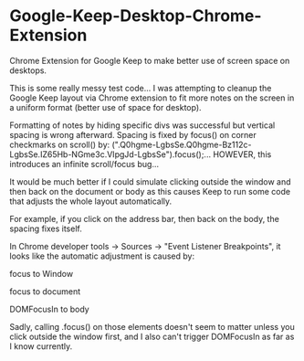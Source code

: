 # Google-Keep-Desktop-Chrome-Extension
Chrome Extension for Google Keep to make better use of screen space on desktops.


This is some really messy test code... I was attempting to cleanup the Google Keep layout via Chrome extension to fit more notes on the screen in a uniform format (better use of space for desktop).


Formatting of notes by hiding specific divs was successful but vertical spacing is wrong afterward. Spacing is fixed by focus() on corner checkmarks on scroll() by:  (".Q0hgme-LgbsSe.Q0hgme-Bz112c-LgbsSe.IZ65Hb-NGme3c.VIpgJd-LgbsSe").focus();... HOWEVER, this introduces an infinite scroll/focus bug...


It would be much better if I could simulate clicking outside the window and then back on the document or body as this causes Keep to run some code that adjusts the whole layout automatically.


For example, if you click on the address bar, then back on the body, the spacing fixes itself.


In Chrome developer tools -> Sources -> "Event Listener Breakpoints", it looks like the automatic adjustment is caused by:


focus to Window

focus to document

DOMFocusIn to body


Sadly, calling .focus() on those elements doesn't seem to matter unless you click outside the window first, and I also can't trigger DOMFocusIn as far as I know currently.